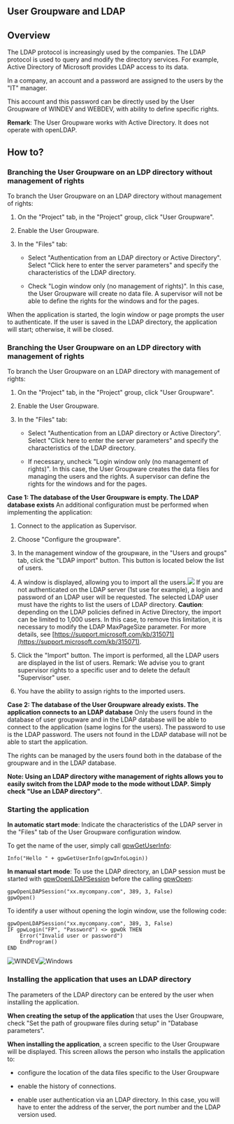 


## User Groupware and LDAP
			



<a name="NOTE1"></a>
<a name="NOTE1_1"></a>


## Overview
<a name="overview_ELTTEXTE000196"></a>
The LDAP protocol is increasingly used by the companies. The LDAP protocol is used to query and modify the directory services. For example, Active Directory of Microsoft provides LDAP access to its data.

In a company, an account and a password are assigned to the users by the "IT" manager.

This account and this password can be directly used by the User Groupware of WINDEV and WEBDEV, with ability to define specific rights.

**Remark**: The User Groupware works with Active Directory. It does not operate with openLDAP.

<a name="NOTE2"></a>
<a name="NOTE2_1"></a>


## How to?
<a name="how_ELTTEXTE000220"></a>


### Branching the User Groupware on an LDP directory without management of rights
<a name="branching_the_user_groupware_ldp_directory_without_management_rights_ELTPARAGRAPHE000024"></a>

To branch the User Groupware on an LDAP directory without management of rights:

1. On the "Project" tab, in the "Project" group, click "User Groupware". 

2. Enable the User Groupware. 

3. In the "Files" tab: 

	- Select "Authentication from an LDAP directory or Active Directory". Select "Click here to enter the server parameters" and specify the characteristics of the LDAP directory. 

	- Check "Login window only (no management of rights)". In this case, the User Groupware will create no data file. A supervisor will not be able to define the rights for the windows and for the pages.







When the application is started, the login window or page prompts the user to authenticate. If the user is saved in the LDAP directory, the application will start; otherwise, it will be closed.
<a name="NOTE2_2"></a>


### Branching the User Groupware on an LDP directory with management of rights
<a name="branching_the_user_groupware_ldp_directory_with_management_rights_ELTPARAGRAPHE000052"></a>

To branch the User Groupware on an LDAP directory with management of rights:

1. On the "Project" tab, in the "Project" group, click "User Groupware". 

2. Enable the User Groupware. 

3. In the "Files" tab:

	- Select "Authentication from an LDAP directory or Active Directory". Select "Click here to enter the server parameters" and specify the characteristics of the LDAP directory. 

	- If necessary, uncheck "Login window only (no management of rights)". In this case, the User Groupware creates the data files for managing the users and the rights. A supervisor can define the rights for the windows and for the pages.







**Case 1: The database of the User Groupware is empty. The LDAP database exists**
An additional configuration must be performed when implementing the application:

1. Connect to the application as Supervisor.

2. Choose "Configure the groupware".

3. In the management window of the groupware, in the "Users and groups" tab, click the "LDAP import" button. This button is located below the list of users. 

4. A window is displayed, allowing you to import all the users.![](https://doc.pcsoft.fr/en-US/images/image.awp?langid=3&name=gpu_ldap.gif)
If you are not authenticated on the LDAP server (1st use for example), a login and password of an LDAP user will be requested. The selected LDAP user must have the rights to list the users of LDAP directory.
	**Caution**: depending on the LDAP policies defined in Active Directory, the import can be limited to 1,000 users. In this case, to remove this limitation, it is necessary to modify the LDAP MaxPageSize parameter. For more details, see [https://support.microsoft.com/kb/315071](https://support.microsoft.com/kb/315071). 

5. Click the "Import" button. The import is performed, all the LDAP users are displayed in the list of users.
	Remark: We advise you to grant supervisor rights to a specific user and to delete the default "Supervisor" user.

6. You have the ability to assign rights to the imported users.




**Case 2: The database of the User Groupware already exists. The application connects to an LDAP database**
Only the users found in the database of user groupware and in the LDAP database will be able to connect to the application (same logins for the users). The password to use is the LDAP password. The users not found in the LDAP database will not be able to start the application.

The rights can be managed by the users found both in the database of the groupware and in the LDAP database.

**Note: Using an LDAP directory withe management of rights allows you to easily switch from the LDAP mode to the mode without LDAP. Simply check "Use an LDAP directory"**.
<a name="NOTE2_3"></a>


### Starting the application
<a name="starting_the_application_ELTPARAGRAPHE000106"></a>

**In automatic start mode**: 
Indicate the characteristics of the LDAP server in the "Files" tab of the User Groupware configuration window.

To get the name of the user, simply call [gpwGetUserInfo](../WDLang6/3041004.md):


```wl
Info("Hello " + gpwGetUserInfo(gpwInfoLogin))
```


**In manual start mode**: 
To use the LDAP directory, an LDAP session must be started with [gpwOpenLDAPSession](../WDLang6/1000017055.md) before the calling [gpwOpen](../WDLang6/3041002.md):


```wl
gpwOpenLDAPSession("xx.mycompany.com", 389, 3, False)
gpwOpen()
```
To identify a user without opening the login window, use the following code:


```wl
gpwOpenLDAPSession("xx.mycompany.com", 389, 3, False)
IF gpwLogin("FP", "Password") <> gpwOk THEN
	Error("Invalid user or password")
	EndProgram()
END
```

<a name="NOTE2_4"></a>
![WINDEV](https://doc.pcsoft.fr/ext/images/us/WD.png)![Windows](https://doc.pcsoft.fr/ext/images/us/WINDOWS.png) 

### Installing the application that uses an LDAP directory
<a name="installing_the_application_that_uses_ldap_directory_ELTPARAGRAPHE000139"></a>

The parameters of the LDAP directory can be entered by the user when installing the application.

**When creating the setup of the application** that uses the User Groupware, check "Set the path of groupware files during setup" in "Database parameters".

**When installing the application**, a screen specific to the User Groupware will be displayed. This screen allows the person who installs the application to:

- configure the location of the data files specific to the User Groupware

- enable the history of connections.

- enable user authentication via an LDAP directory. In this case, you will have to enter the address of the server, the port number and the LDAP version used.





